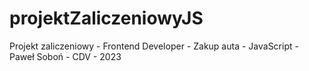 # projektZaliczeniowyJS
Projekt zaliczeniowy - Frontend Developer - Zakup auta - JavaScript - Paweł Soboń - CDV - 2023
